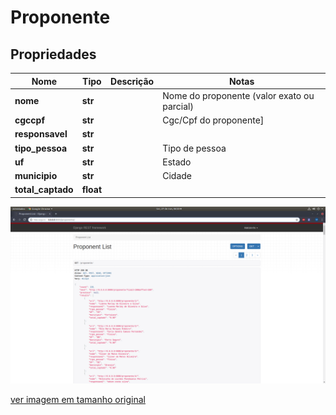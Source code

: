 # Proponente

## Propriedades
Nome| Tipo | Descrição | Notas
------------ | ------------- | ------------- | -------------
**nome** | **str** |  | Nome do proponente (valor exato ou parcial)
**cgccpf** | **str** |  | Cgc/Cpf do proponente] 
**responsavel** | **str** |  | 
**tipo_pessoa** | **str** |  | Tipo de pessoa  
**uf** | **str** |  | Estado 
**municipio** | **str** |  | Cidade 
**total_captado** | **float** |  | 

![proponente_API](/docs/images/proponente_API.png)

[ver imagem em tamanho original](https://fga-eps-mds.github.io/2018.2-NaturalSearch/docs/images/proponente_API.png)